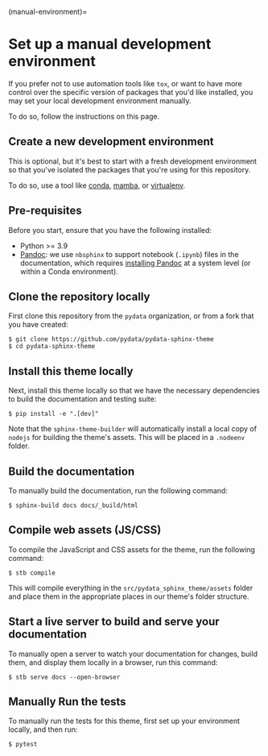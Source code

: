 (manual-environment)=

# Set up a manual development environment

If you prefer not to use automation tools like `tox`, or want to have more control over the specific version of packages that you'd like installed,
you may set your local development environment manually.

To do so, follow the instructions on this page.

## Create a new development environment

This is optional, but it's best to start with a fresh development environment so that you've isolated the packages that you're using for this repository.

To do so, use a tool like [conda](https://docs.conda.io/en/latest/), [mamba](https://github.com/mamba-org/mamba), or [virtualenv](https://virtualenv.pypa.io/).

## Pre-requisites

Before you start, ensure that you have the following installed:

- Python >= 3.9
- [Pandoc](https://pandoc.org/): we use `nbsphinx` to support notebook (`.ipynb`) files in the documentation, which requires [installing Pandoc](https://pandoc.org/installing.html) at a system level (or within a Conda environment).

## Clone the repository locally

First clone this repository from the `pydata` organization, or from a fork that you have created:

```console
$ git clone https://github.com/pydata/pydata-sphinx-theme
$ cd pydata-sphinx-theme
```

## Install this theme locally

Next, install this theme locally so that we have the necessary dependencies to build the documentation and testing suite:

```console
$ pip install -e ".[dev]"
```

Note that the `sphinx-theme-builder` will automatically install a local copy of `nodejs` for building the theme's assets.
This will be placed in a `.nodeenv` folder.

## Build the documentation

To manually build the documentation, run the following command:

```console
$ sphinx-build docs docs/_build/html
```

## Compile web assets (JS/CSS)

To compile the JavaScript and CSS assets for the theme, run the following command:

```console
$ stb compile
```

This will compile everything in the `src/pydata_sphinx_theme/assets` folder and place them in the appropriate places in our theme's folder structure.

## Start a live server to build and serve your documentation

To manually open a server to watch your documentation for changes, build them, and display them locally in a browser, run this command:

```console
$ stb serve docs --open-browser
```

## Manually Run the tests

To manually run the tests for this theme, first set up your environment locally, and then run:

```console
$ pytest
```
